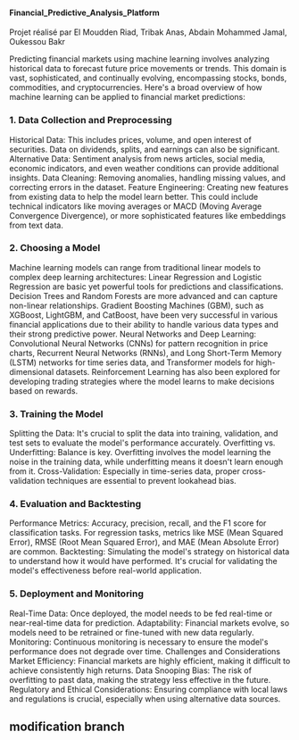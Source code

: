 #### Financial_Predictive_Analysis_Platform
Projet réalisé par El Moudden Riad, Tribak Anas, Abdain Mohammed Jamal, Oukessou Bakr

Predicting financial markets using machine learning involves analyzing historical data to forecast future price movements or trends. This domain is vast, sophisticated, and continually evolving, encompassing stocks, bonds, commodities, and cryptocurrencies. Here's a broad overview of how machine learning can be applied to financial market predictions:

### 1. Data Collection and Preprocessing
Historical Data: This includes prices, volume, and open interest of securities. Data on dividends, splits, and earnings can also be significant.
Alternative Data: Sentiment analysis from news articles, social media, economic indicators, and even weather conditions can provide additional insights.
Data Cleaning: Removing anomalies, handling missing values, and correcting errors in the dataset.
Feature Engineering: Creating new features from existing data to help the model learn better. This could include technical indicators like moving averages or                      MACD (Moving Average Convergence Divergence), or more sophisticated features like embeddings from text data.
### 2. Choosing a Model
Machine learning models can range from traditional linear models to complex deep learning architectures:
    Linear Regression and Logistic Regression are basic yet powerful tools for predictions and classifications.
    Decision Trees and Random Forests are more advanced and can capture non-linear relationships.
    Gradient Boosting Machines (GBM), such as XGBoost, LightGBM, and CatBoost, have been very successful in various financial applications due to their           ability to handle various data types and their strong predictive power.
    Neural Networks and Deep Learning: Convolutional Neural Networks (CNNs) for pattern recognition in price charts, Recurrent Neural Networks (RNNs), and        Long Short-Term Memory (LSTM) networks for time series data, and Transformer models for high-dimensional datasets.
    Reinforcement Learning has also been explored for developing trading strategies where the model learns to make decisions based on rewards.
### 3. Training the Model
Splitting the Data: It's crucial to split the data into training, validation, and test sets to evaluate the model's performance accurately.
                    Overfitting vs. Underfitting: Balance is key. Overfitting involves the model learning the noise in the training data, while underfitting                      means it doesn't learn enough from it.
Cross-Validation: Especially in time-series data, proper cross-validation techniques are essential to prevent lookahead bias.
### 4. Evaluation and Backtesting
Performance Metrics: Accuracy, precision, recall, and the F1 score for classification tasks. For regression tasks, metrics like MSE (Mean Squared Error),                           RMSE (Root Mean Squared Error), and MAE (Mean Absolute Error) are common.
Backtesting: Simulating the model's strategy on historical data to understand how it would have performed. It's crucial for validating the model's                         effectiveness before real-world application.
### 5. Deployment and Monitoring
Real-Time Data: Once deployed, the model needs to be fed real-time or near-real-time data for prediction.
Adaptability: Financial markets evolve, so models need to be retrained or fine-tuned with new data regularly.
Monitoring: Continuous monitoring is necessary to ensure the model's performance does not degrade over time.
            Challenges and Considerations
Market Efficiency: Financial markets are highly efficient, making it difficult to achieve consistently high returns.
                    Data Snooping Bias: The risk of overfitting to past data, making the strategy less effective in the future.
Regulatory and Ethical Considerations: Ensuring compliance with local laws and regulations is crucial, especially when using alternative data sources.
## modification branch